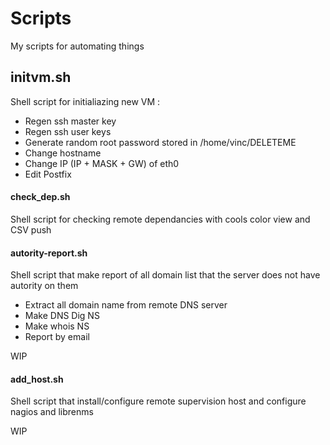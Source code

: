 # Scripts
My scripts for automating things

## initvm.sh

Shell script for initialiazing new VM : 

* Regen ssh master key
* Regen ssh user keys
* Generate random root password stored in /home/vinc/DELETEME
* Change hostname
* Change IP (IP + MASK + GW) of eth0
* Edit Postfix

#### check_dep.sh

Shell script for checking remote dependancies with cools color view and CSV push

#### autority-report.sh

Shell script that make report of all domain list that the server does not have autority on them

* Extract all domain name from remote DNS server
* Make DNS Dig NS
* Make whois NS
* Report by email

WIP


#### add_host.sh

Shell script that install/configure remote supervision host and configure nagios and librenms

WIP
